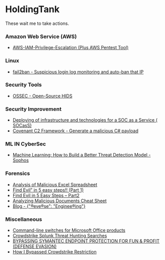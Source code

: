 # HoldingTank
These wait me to take actions.

<h3>Amazon Web Service (AWS)</h3>
<ul>
  <li><a href="https://rhinosecuritylabs.com/aws/aws-privilege-escalation-methods-mitigation/">AWS-IAM-Privilege-Escalation (Plus AWS Pentest Tool)</a></li>

</ul>

<h3> Linux </h3>
<ul>
  <li><a href="https://www.fail2ban.org/wiki/index.php/Main_Page">fail2ban - Suspicious login log monitoring and auto-ban that IP</a></li>
</ul>

<h3> Security Tools </h3>
<ul>
  <li><a href="https://www.ossec.net/">OSSEC - Open-Source HIDS</a></li>
</ul>

<h3> Security Improvement </h3>
<ul>
  <li><a href="https://medium.com/@ibrahim.ayadhi/deploying-of-infrastructure-and-technologies-for-a-soc-as-a-service-socass-8e1bbb885149">Deploying of infrastructure and technologies for a SOC as a Service ( SOCasS)</a></li>
  <li><a href="https://github.com/cobbr/Covenant">Covenant C2 Framework - Generate a malicious C# payload</a></li>
</ul>

<h3> ML IN CyberSec </h3>
<ul>
  <li><a href="https://www.sophos.com/en-us/medialibrary/PDFs/technical-papers/machine-learning-how-to-build-a-better-threat-detection-model.pdf">Machine Learning: How to Build a Better Threat Detection Model - Sophos</a></li>
</ul>

<h3> Forensics </h3>
<ul>
  <li><a href="https://eforensicsmag.com/analysis-of-malicious-excel-spreadsheet-by-monnappa-k-a/">Analysis of Malicious Excel Spreadsheet</a></li>
  <li><a href="https://dfirtnt.wordpress.com/2020/03/03/find-evil-in-5-easy-steps-part-1/">Find Evil” in 5 easy steps!! (Part 1)</a></li>
  <li><a href="https://dfirtnt.wordpress.com/2020/06/09/find-evil-in-5-easy-steps-part2/">Find Evil in 5 Easy Steps – Part2</a></li>
  <li><a href="https://zeltser.com/analyzing-malicious-documents/">Analyzing Malicious Documents Cheat Sheet</a></li>
  <li><a href="https://tccontre.blogspot.com/">Blog - {"®eve®se": "Enginee®ing"}</a></li>
</ul>

<h3> Miscellaneous </h3>
<ul>
  <li><a href="https://support.office.com/en-us/article/command-line-switches-for-microsoft-office-products-079164cd-4ef5-4178-b235-441737deb3a6#ID0EAABAAA=Excel">Command-line switches for Microsoft Office products</a></li>
  <li><a href="https://docs.google.com/spreadsheets/d/1RTcZsRbDsjxwmKpe3FIvSKUjBk5pR2Dlzj71QTnxAK0/edit#gid=0">Crowdstrike Splunk Threat Hunting Searches</a></li>
  <li><a href="https://cognosec.com/bypassing-symantec-endpoint-protection-for-fun-profit-defense-evasion/">BYPASSING SYMANTEC ENDPOINT PROTECTION FOR FUN & PROFIT (DEFENSE EVASION)</a></li>
  <li><a href="https://medium.com/@viveik.chauhan/how-i-bypass-crowdstrike-restriction-1bc558abd464">How I Bypassed Crowdstrike Restriction</a></li>
</ul>
